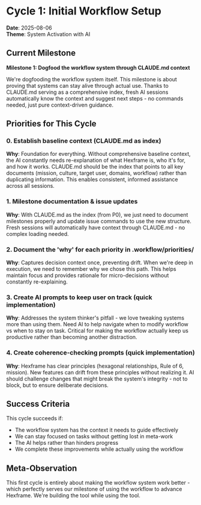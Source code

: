 # Cycle 1: Initial Workflow Setup
**Date**: 2025-08-06  
**Theme**: System Activation with AI

## Current Milestone

**Milestone 1: Dogfood the workflow system through CLAUDE.md context**

We're dogfooding the workflow system itself. This milestone is about proving that systems can stay alive through actual use. Thanks to CLAUDE.md serving as a comprehensive index, fresh AI sessions automatically know the context and suggest next steps - no commands needed, just pure context-driven guidance.

## Priorities for This Cycle

### 0. Establish baseline context (CLAUDE.md as index)
**Why**: Foundation for everything. Without comprehensive baseline context, the AI constantly needs re-explanation of what Hexframe is, who it's for, and how it works. CLAUDE.md should be the index that points to all key documents (mission, culture, target user, domains, workflow) rather than duplicating information. This enables consistent, informed assistance across all sessions.

### 1. Milestone documentation & issue updates  
**Why**: With CLAUDE.md as the index (from P0), we just need to document milestones properly and update issue commands to use the new structure. Fresh sessions will automatically have context through CLAUDE.md - no complex loading needed.

### 2. Document the 'why' for each priority in .workflow/priorities/
**Why**: Captures decision context once, preventing drift. When we're deep in execution, we need to remember why we chose this path. This helps maintain focus and provides rationale for micro-decisions without constantly re-explaining.

### 3. Create AI prompts to keep user on track (quick implementation)
**Why**: Addresses the system thinker's pitfall - we love tweaking systems more than using them. Need AI to help navigate when to modify workflow vs when to stay on task. Critical for making the workflow actually keep us productive rather than becoming another distraction.

### 4. Create coherence-checking prompts (quick implementation)
**Why**: Hexframe has clear principles (hexagonal relationships, Rule of 6, mission). New features can drift from these principles without realizing it. AI should challenge changes that might break the system's integrity - not to block, but to ensure deliberate decisions.

## Success Criteria

This cycle succeeds if:
- The workflow system has the context it needs to guide effectively
- We can stay focused on tasks without getting lost in meta-work
- The AI helps rather than hinders progress
- We complete these improvements while actually using the workflow

## Meta-Observation

This first cycle is entirely about making the workflow system work better - which perfectly serves our milestone of using the workflow to advance Hexframe. We're building the tool while using the tool.